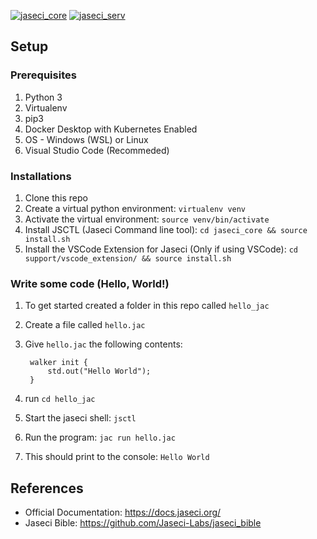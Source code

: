 [![jaseci_core](https://github.com/Jaseci-Labs/jaseci/actions/workflows/jaseci_core_build.yml/badge.svg?branch=main)](https://github.com/Jaseci-Labs/jaseci/actions/workflows/jaseci_core_build.yml)
[![jaseci_serv](https://github.com/Jaseci-Labs/jaseci/actions/workflows/jaseci_serv_build.yml/badge.svg?branch=main)](https://github.com/Jaseci-Labs/jaseci/actions/workflows/jaseci_serv_build.yml)


## Setup

### Prerequisites
1. Python 3
2. Virtualenv
3. pip3
4. Docker Desktop with Kubernetes Enabled
5. OS - Windows (WSL) or Linux
6. Visual Studio Code (Recommeded)

### Installations

1. Clone this repo
2. Create a virtual python environment: `virtualenv venv`
3. Activate the virtual environment: `source venv/bin/activate`
4. Install JSCTL (Jaseci Command line tool): `cd jaseci_core && source install.sh`
5.  Install the VSCode Extension for Jaseci (Only if using VSCode): `cd support/vscode_extension/ && source install.sh`

### Write some code (Hello, World!)
1. To get started created a folder in this repo called `hello_jac`
2. Create a file called `hello.jac`
3. Give `hello.jac` the following contents:  
   
        walker init {
            std.out("Hello World");
        }
4. run `cd hello_jac`
4. Start the jaseci shell: `jsctl`
5. Run the program: `jac run hello.jac`
6. This should print to the console: `Hello World`

## References
- Official Documentation: https://docs.jaseci.org/
- Jaseci Bible: https://github.com/Jaseci-Labs/jaseci_bible